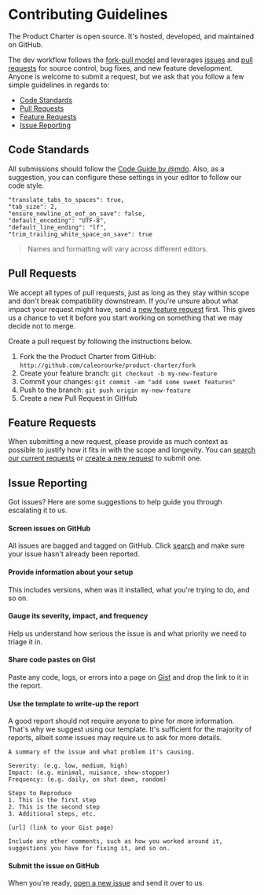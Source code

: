 # Contributing Guidelines

The Product Charter is open source. It's hosted, developed, and maintained on GitHub.

The dev workflow follows the <a href="http://help.github.com/articles/using-pull-requests" target="_blank">fork-pull model</a> and leverages <a href="http://github.com/caleorourke/product-charter/issues" target="_blank">issues</a> and <a href="http://github.com/caleorourke/product-charter/pulls" target="_blank">pull requests</a> for source control, bug fixes, and new feature development. Anyone is welcome to submit a request, but we ask that you follow a few simple guidelines in regards to:

* [Code Standards](#code-standards)
* [Pull Requests](#pull-requests)
* [Feature Requests](#feature-requests)
* [Issue Reporting](#issue-reporting)

## Code Standards

All submissions should follow the <a href="http://codeguide.co" target="_blank">Code Guide by @mdo</a>. Also, as a suggestion, you can configure these settings in your editor to follow our code style.

~~~
"translate_tabs_to_spaces": true,
"tab_size": 2,
"ensure_newline_at_eof_on_save": false,
"default_encoding": "UTF-8",
"default_line_ending": "lf",
"trim_trailing_white_space_on_save": true
~~~

> Names and formatting will vary across different editors.

## Pull Requests

We accept all types of pull requests, just as long as they stay within scope and don't break compatibility downstream. If you're unsure about what impact your request might have, send a [new feature request](#feature-requests) first. This gives us a chance to vet it before you start working on something that we may decide not to merge.

Create a pull request by following the instructions below.

1. Fork the the Product Charter from GitHub: `http://github.com/caleorourke/product-charter/fork`
2. Create your feature branch: `git checkout -b my-new-feature`
3. Commit your changes: `git commit -am "add some sweet features"`
4. Push to the branch: `git push origin my-new-feature`
5. Create a new Pull Request in GitHub

## Feature Requests

When submitting a new request, please provide as much context as possible to justify how it fits in with the scope and longevity. You can [search our current requests](http://github.com/caleorourke/product-charter/issues) or [create a new request](http://github.com/caleorourke/product-charter/issues/new) to submit one.

## Issue Reporting

Got issues? Here are some suggestions to help guide you through escalating it to us.

#### Screen issues on GitHub

All issues are bagged and tagged on GitHub. Click [search](http://github.com/caleorourke/product-charter/issues) and make sure your issue hasn't already been reported.

#### Provide information about your setup

This includes versions, when was it installed, what you're trying to do, and so on.

#### Gauge its severity, impact, and frequency

Help us understand how serious the issue is and what priority we need to triage it in.

#### Share code pastes on Gist

Paste any code, logs, or errors into a page on <a href="http://gist.github.com" target="_blank">Gist</a> and drop the link to it in the report.

#### Use the template to write-up the report

A good report should not require anyone to pine for more information. That's why we suggest using our template. It's sufficient for the majority of reports, albeit some issues may require us to ask for more details.

~~~
A summary of the issue and what problem it's causing.

Severity: (e.g. low, medium, high)
Impact: (e.g. minimal, nuisance, show-stopper)
Frequency: (e.g. daily, on shut down, random)

Steps to Reproduce
1. This is the first step
2. This is the second step
3. Additional steps, etc.

[url] (link to your Gist page)

Include any other comments, such as how you worked around it, suggestions you have for fixing it, and so on.
~~~

#### Submit the issue on GitHub

When you're ready, [open a new issue](http://github.com/caleorourke/product-charter/issues/new) and send it over to us.
